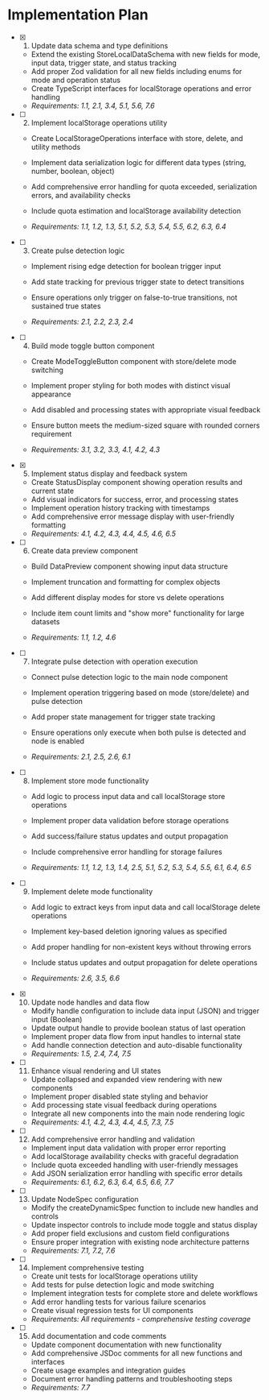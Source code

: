 # Implementation Plan

- [x] 1. Update data schema and type definitions


  - Extend the existing StoreLocalDataSchema with new fields for mode, input data, trigger state, and status tracking
  - Add proper Zod validation for all new fields including enums for mode and operation status
  - Create TypeScript interfaces for localStorage operations and error handling
  - _Requirements: 1.1, 2.1, 3.4, 5.1, 5.6, 7.6_



- [ ] 2. Implement localStorage operations utility
  - Create LocalStorageOperations interface with store, delete, and utility methods
  - Implement data serialization logic for different data types (string, number, boolean, object)
  - Add comprehensive error handling for quota exceeded, serialization errors, and availability checks

  - Include quota estimation and localStorage availability detection
  - _Requirements: 1.1, 1.2, 1.3, 5.1, 5.2, 5.3, 5.4, 5.5, 6.2, 6.3, 6.4_

- [ ] 3. Create pulse detection logic
  - Implement rising edge detection for boolean trigger input
  - Add state tracking for previous trigger state to detect transitions


  - Ensure operations only trigger on false-to-true transitions, not sustained true states
  - _Requirements: 2.1, 2.2, 2.3, 2.4_

- [ ] 4. Build mode toggle button component
  - Create ModeToggleButton component with store/delete mode switching

  - Implement proper styling for both modes with distinct visual appearance
  - Add disabled and processing states with appropriate visual feedback
  - Ensure button meets the medium-sized square with rounded corners requirement
  - _Requirements: 3.1, 3.2, 3.3, 4.1, 4.2, 4.3_

- [x] 5. Implement status display and feedback system

  - Create StatusDisplay component showing operation results and current state
  - Add visual indicators for success, error, and processing states
  - Implement operation history tracking with timestamps
  - Add comprehensive error message display with user-friendly formatting
  - _Requirements: 4.1, 4.2, 4.3, 4.4, 4.5, 4.6, 6.5_


- [ ] 6. Create data preview component
  - Build DataPreview component showing input data structure
  - Implement truncation and formatting for complex objects
  - Add different display modes for store vs delete operations
  - Include item count limits and "show more" functionality for large datasets

  - _Requirements: 1.1, 1.2, 4.6_

- [ ] 7. Integrate pulse detection with operation execution
  - Connect pulse detection logic to the main node component
  - Implement operation triggering based on mode (store/delete) and pulse detection
  - Add proper state management for trigger state tracking

  - Ensure operations only execute when both pulse is detected and node is enabled
  - _Requirements: 2.1, 2.5, 2.6, 6.1_

- [ ] 8. Implement store mode functionality
  - Add logic to process input data and call localStorage store operations
  - Implement proper data validation before storage operations

  - Add success/failure status updates and output propagation
  - Include comprehensive error handling for storage failures
  - _Requirements: 1.1, 1.2, 1.3, 1.4, 2.5, 5.1, 5.2, 5.3, 5.4, 5.5, 6.1, 6.4, 6.5_

- [ ] 9. Implement delete mode functionality
  - Add logic to extract keys from input data and call localStorage delete operations

  - Implement key-based deletion ignoring values as specified
  - Add proper handling for non-existent keys without throwing errors
  - Include status updates and output propagation for delete operations
  - _Requirements: 2.6, 3.5, 6.6_

- [x] 10. Update node handles and data flow

  - Modify handle configuration to include data input (JSON) and trigger input (Boolean)
  - Update output handle to provide boolean status of last operation
  - Implement proper data flow from input handles to internal state
  - Add handle connection detection and auto-disable functionality
  - _Requirements: 1.5, 2.4, 7.4, 7.5_


- [ ] 11. Enhance visual rendering and UI states
  - Update collapsed and expanded view rendering with new components
  - Implement proper disabled state styling and behavior
  - Add processing state visual feedback during operations
  - Integrate all new components into the main node rendering logic
  - _Requirements: 4.1, 4.2, 4.3, 4.4, 4.5, 7.3, 7.5_


- [ ] 12. Add comprehensive error handling and validation
  - Implement input data validation with proper error reporting
  - Add localStorage availability checks with graceful degradation
  - Include quota exceeded handling with user-friendly messages
  - Add JSON serialization error handling with specific error details
  - _Requirements: 6.1, 6.2, 6.3, 6.4, 6.5, 6.6, 7.7_



- [ ] 13. Update NodeSpec configuration
  - Modify the createDynamicSpec function to include new handles and controls
  - Update inspector controls to include mode toggle and status display
  - Add proper field exclusions and custom field configurations
  - Ensure proper integration with existing node architecture patterns
  - _Requirements: 7.1, 7.2, 7.6_

- [ ] 14. Implement comprehensive testing
  - Create unit tests for localStorage operations utility
  - Add tests for pulse detection logic and mode switching
  - Implement integration tests for complete store and delete workflows
  - Add error handling tests for various failure scenarios
  - Create visual regression tests for UI components
  - _Requirements: All requirements - comprehensive testing coverage_

- [ ] 15. Add documentation and code comments
  - Update component documentation with new functionality
  - Add comprehensive JSDoc comments for all new functions and interfaces
  - Create usage examples and integration guides
  - Document error handling patterns and troubleshooting steps
  - _Requirements: 7.7_